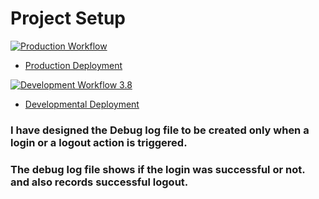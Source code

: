 # Project Setup

[![Production Workflow](https://github.com/sumanaashok/IS601_logging/actions/workflows/prod.yml/badge.svg)](https://github.com/sumanaashok/IS601_logging/actions/workflows/prod.yml)

* [Production Deployment](https://sumana-prod.herokuapp.com/)


[![Development Workflow 3.8](https://github.com/sumanaashok/IS601_logging/actions/workflows/dev.yml/badge.svg?event=status)](https://github.com/sumanaashok/IS601_logging/actions/workflows/dev.yml)

* [Developmental Deployment](https://sumana-dev.herokuapp.com/)

### I have designed the Debug log file to be created only when a login or a logout action is triggered.

### The debug log file shows if the login was successful or not. and also records successful logout. 


